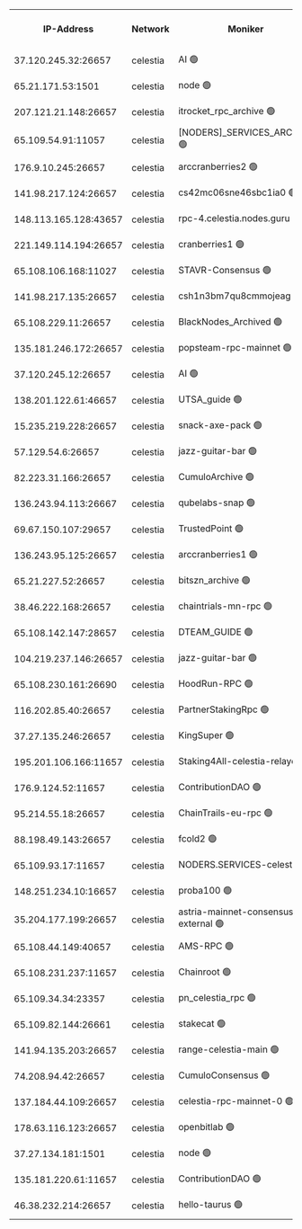 


<table><tr><th>IP-Address</th><th>Network</th><th>Moniker</th><th>Latest Block Height</th><th>Earliest Block Height</th><th>Catching Up</th><th>Tx Index</th><th>Voting Power</th><th>Version</th><th>Scan Time</th></tr><tr><td>37.120.245.32:26657</td><td>celestia</td><td>AI 🟢</td><td>3737041</td><td>1</td><td>False</td><td>off</td><td>0</td><td>3.1.1</td><td>2025-01-27T03:44:21.341233616UTC</td></tr><tr><td>65.21.171.53:1501</td><td>celestia</td><td>node 🟢</td><td>3737041</td><td>1</td><td>False</td><td>on</td><td>0</td><td>3.2.0</td><td>2025-01-27T03:44:22.022237047UTC</td></tr><tr><td>207.121.21.148:26657</td><td>celestia</td><td>itrocket_rpc_archive 🟢</td><td>3737045</td><td>1</td><td>False</td><td>on</td><td>0</td><td>3.2.0</td><td>2025-01-27T03:44:44.664612873UTC</td></tr><tr><td>65.109.54.91:11057</td><td>celestia</td><td>[NODERS]_SERVICES_ARCHIVE 🟢</td><td>3734455</td><td>1</td><td>False</td><td>on</td><td>0</td><td>3.2.0</td><td>2025-01-27T03:45:13.803596693UTC</td></tr><tr><td>176.9.10.245:26657</td><td>celestia</td><td>arccranberries2 🟢</td><td>3737055</td><td>1</td><td>False</td><td>on</td><td>0</td><td>3.2.0</td><td>2025-01-27T03:45:34.966863143UTC</td></tr><tr><td>141.98.217.124:26657</td><td>celestia</td><td>cs42mc06sne46sbc1ia0 🟢</td><td>3737056</td><td>1</td><td>False</td><td>on</td><td>0</td><td>3.2.0</td><td>2025-01-27T03:45:39.822914753UTC</td></tr><tr><td>148.113.165.128:43657</td><td>celestia</td><td>rpc-4.celestia.nodes.guru 🟢</td><td>3737059</td><td>1</td><td>False</td><td>on</td><td>0</td><td>3.2.0</td><td>2025-01-27T03:45:55.358269148UTC</td></tr><tr><td>221.149.114.194:26657</td><td>celestia</td><td>cranberries1 🟢</td><td>3737060</td><td>1</td><td>False</td><td>on</td><td>0</td><td>3.2.0</td><td>2025-01-27T03:46:00.828434405UTC</td></tr><tr><td>65.108.106.168:11027</td><td>celestia</td><td>STAVR-Consensus 🟢</td><td>3737060</td><td>1</td><td>False</td><td>off</td><td>0</td><td>3.2.0</td><td>2025-01-27T03:46:03.263749927UTC</td></tr><tr><td>141.98.217.135:26657</td><td>celestia</td><td>csh1n3bm7qu8cmmojeag 🟢</td><td>3737069</td><td>1</td><td>False</td><td>on</td><td>0</td><td>3.2.0</td><td>2025-01-27T03:46:49.069116079UTC</td></tr><tr><td>65.108.229.11:26657</td><td>celestia</td><td>BlackNodes_Archived 🟢</td><td>3737070</td><td>1</td><td>False</td><td>on</td><td>0</td><td>3.1.1</td><td>2025-01-27T03:46:54.010000298UTC</td></tr><tr><td>135.181.246.172:26657</td><td>celestia</td><td>popsteam-rpc-mainnet 🟢</td><td>3737077</td><td>1</td><td>False</td><td>on</td><td>0</td><td>3.2.0</td><td>2025-01-27T03:47:31.628076561UTC</td></tr><tr><td>37.120.245.12:26657</td><td>celestia</td><td>AI 🟢</td><td>3737079</td><td>1</td><td>False</td><td>off</td><td>0</td><td>3.1.1</td><td>2025-01-27T03:47:42.238793423UTC</td></tr><tr><td>138.201.122.61:46657</td><td>celestia</td><td>UTSA_guide 🟢</td><td>3737085</td><td>1</td><td>False</td><td>on</td><td>0</td><td>3.2.0</td><td>2025-01-27T03:48:14.056741405UTC</td></tr><tr><td>15.235.219.228:26657</td><td>celestia</td><td>snack-axe-pack 🟢</td><td>3737086</td><td>1</td><td>False</td><td>off</td><td>0</td><td>3.1.1</td><td>2025-01-27T03:48:15.217821690UTC</td></tr><tr><td>57.129.54.6:26657</td><td>celestia</td><td>jazz-guitar-bar 🟢</td><td>3737088</td><td>1</td><td>False</td><td>off</td><td>0</td><td>3.1.1</td><td>2025-01-27T03:48:25.720718266UTC</td></tr><tr><td>82.223.31.166:26657</td><td>celestia</td><td>CumuloArchive 🟢</td><td>3737089</td><td>1</td><td>False</td><td>on</td><td>0</td><td>3.2.0</td><td>2025-01-27T03:48:32.271078108UTC</td></tr><tr><td>136.243.94.113:26667</td><td>celestia</td><td>qubelabs-snap 🟢</td><td>3737092</td><td>1</td><td>False</td><td>on</td><td>0</td><td>3.2.0</td><td>2025-01-27T03:48:48.893915859UTC</td></tr><tr><td>69.67.150.107:29657</td><td>celestia</td><td>TrustedPoint 🟢</td><td>3737095</td><td>1</td><td>False</td><td>on</td><td>0</td><td>3.2.0</td><td>2025-01-27T03:49:03.939222540UTC</td></tr><tr><td>136.243.95.125:26657</td><td>celestia</td><td>arccranberries1 🟢</td><td>3737104</td><td>1</td><td>False</td><td>on</td><td>0</td><td>3.2.0</td><td>2025-01-27T03:49:49.467172337UTC</td></tr><tr><td>65.21.227.52:26657</td><td>celestia</td><td>bitszn_archive 🟢</td><td>3737105</td><td>1</td><td>False</td><td>on</td><td>0</td><td>3.0.2</td><td>2025-01-27T03:49:56.328899661UTC</td></tr><tr><td>38.46.222.168:26657</td><td>celestia</td><td>chaintrials-mn-rpc 🟢</td><td>3737106</td><td>1</td><td>False</td><td>on</td><td>0</td><td>3.2.0</td><td>2025-01-27T03:49:59.257248817UTC</td></tr><tr><td>65.108.142.147:28657</td><td>celestia</td><td>DTEAM_GUIDE 🟢</td><td>3737113</td><td>1</td><td>False</td><td>on</td><td>0</td><td>3.2.0</td><td>2025-01-27T03:50:38.881946718UTC</td></tr><tr><td>104.219.237.146:26657</td><td>celestia</td><td>jazz-guitar-bar 🟢</td><td>3737115</td><td>1</td><td>False</td><td>off</td><td>0</td><td>3.1.1</td><td>2025-01-27T03:50:50.118828775UTC</td></tr><tr><td>65.108.230.161:26690</td><td>celestia</td><td>HoodRun-RPC 🟢</td><td>2371494</td><td>1537165</td><td>False</td><td>off</td><td>0</td><td>1.9.0</td><td>2025-01-27T03:50:47.394927178UTC</td></tr><tr><td>116.202.85.40:26657</td><td>celestia</td><td>PartnerStakingRpc 🟢</td><td>2371494</td><td>1588231</td><td>False</td><td>on</td><td>0</td><td>1.9.0</td><td>2025-01-27T03:44:32.561087762UTC</td></tr><tr><td>37.27.135.246:26657</td><td>celestia</td><td>KingSuper 🟢</td><td>2371494</td><td>1814358</td><td>False</td><td>off</td><td>0</td><td>1.3.0</td><td>2025-01-27T03:45:20.319658266UTC</td></tr><tr><td>195.201.106.166:11657</td><td>celestia</td><td>Staking4All-celestia-relayer 🟢</td><td>3737122</td><td>2399575</td><td>False</td><td>off</td><td>0</td><td>3.0.2</td><td>2025-01-27T03:51:27.918445281UTC</td></tr><tr><td>176.9.124.52:11657</td><td>celestia</td><td>ContributionDAO 🟢</td><td>3737105</td><td>2419178</td><td>False</td><td>on</td><td>0</td><td>3.1.1</td><td>2025-01-27T03:49:53.836567792UTC</td></tr><tr><td>95.214.55.18:26657</td><td>celestia</td><td>ChainTrails-eu-rpc 🟢</td><td>3737120</td><td>2832001</td><td>False</td><td>on</td><td>0</td><td>3.2.0</td><td>2025-01-27T03:51:17.070203689UTC</td></tr><tr><td>88.198.49.143:26657</td><td>celestia</td><td>fcold2 🟢</td><td>3737080</td><td>3174774</td><td>False</td><td>on</td><td>0</td><td>3.2.0</td><td>2025-01-27T03:47:47.280314926UTC</td></tr><tr><td>65.109.93.17:11657</td><td>celestia</td><td>NODERS.SERVICES-celestia 🟢</td><td>3737082</td><td>3188251</td><td>False</td><td>on</td><td>0</td><td>3.2.0</td><td>2025-01-27T03:47:57.371996825UTC</td></tr><tr><td>148.251.234.10:16657</td><td>celestia</td><td>proba100 🟢</td><td>3368357</td><td>3197687</td><td>False</td><td>off</td><td>0</td><td>3.2.0</td><td>2025-01-27T03:46:39.654872154UTC</td></tr><tr><td>35.204.177.199:26657</td><td>celestia</td><td>astria-mainnet-consensus-external 🟢</td><td>3737057</td><td>3408001</td><td>False</td><td>off</td><td>0</td><td>3.2.0</td><td>2025-01-27T03:45:46.285089097UTC</td></tr><tr><td>65.108.44.149:40657</td><td>celestia</td><td>AMS-RPC 🟢</td><td>3737079</td><td>3435274</td><td>False</td><td>on</td><td>0</td><td>3.2.0</td><td>2025-01-27T03:47:42.689544060UTC</td></tr><tr><td>65.108.231.237:11657</td><td>celestia</td><td>Chainroot 🟢</td><td>3737055</td><td>3481451</td><td>False</td><td>on</td><td>0</td><td>3.2.0</td><td>2025-01-27T03:45:35.334801466UTC</td></tr><tr><td>65.109.34.34:23357</td><td>celestia</td><td>pn_celestia_rpc 🟢</td><td>3737077</td><td>3616116</td><td>False</td><td>on</td><td>0</td><td>3.2.0</td><td>2025-01-27T03:47:31.246744832UTC</td></tr><tr><td>65.109.82.144:26661</td><td>celestia</td><td>stakecat 🟢</td><td>3737082</td><td>3626001</td><td>False</td><td>on</td><td>0</td><td>3.0.2</td><td>2025-01-27T03:47:56.065402065UTC</td></tr><tr><td>141.94.135.203:26657</td><td>celestia</td><td>range-celestia-main 🟢</td><td>3737043</td><td>3645306</td><td>False</td><td>off</td><td>0</td><td>3.2.0</td><td>2025-01-27T03:44:34.958472953UTC</td></tr><tr><td>74.208.94.42:26657</td><td>celestia</td><td>CumuloConsensus 🟢</td><td>3737060</td><td>3646001</td><td>False</td><td>on</td><td>0</td><td>3.2.0</td><td>2025-01-27T03:46:04.038735994UTC</td></tr><tr><td>137.184.44.109:26657</td><td>celestia</td><td>celestia-rpc-mainnet-0 🟢</td><td>3737082</td><td>3686270</td><td>False</td><td>on</td><td>0</td><td>3.2.0</td><td>2025-01-27T03:47:57.012102000UTC</td></tr><tr><td>178.63.116.123:26657</td><td>celestia</td><td>openbitlab 🟢</td><td>3737044</td><td>3706589</td><td>False</td><td>on</td><td>0</td><td>3.1.1</td><td>2025-01-27T03:44:37.615075097UTC</td></tr><tr><td>37.27.134.181:1501</td><td>celestia</td><td>node 🟢</td><td>3737064</td><td>3728837</td><td>False</td><td>off</td><td>0</td><td>3.0.2</td><td>2025-01-27T03:46:20.985643162UTC</td></tr><tr><td>135.181.220.61:11657</td><td>celestia</td><td>ContributionDAO 🟢</td><td>3737069</td><td>3735867</td><td>False</td><td>off</td><td>0</td><td>3.1.1</td><td>2025-01-27T03:46:51.522495911UTC</td></tr><tr><td>46.38.232.214:26657</td><td>celestia</td><td>hello-taurus 🟢</td><td>3737041</td><td>3736528</td><td>False</td><td>off</td><td>0</td><td>3.2.0</td><td>2025-01-27T03:44:21.627422970UTC</td></tr></table>